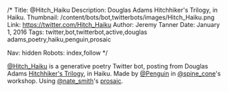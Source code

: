 /*
Title: @Hitch_Haiku
Description: Douglas Adams Hitchhiker's Trilogy, in Haiku.
Thumbnail: /content/bots/bot,twitterbots/images/Hitch_Haiku.png
Link: https://twitter.com/Hitch_Haiku
Author: Jeremy Tanner
Date: January 1, 2016
Tags: twitter,bot,twitterbot,active,douglas adams,poetry,haiku,penguin,prosaic

Nav: hidden
Robots: index,follow
*/

[@Hitch_Haiku](https://twitter.com/Hitch_Haiku) is a generative poetry Twitter bot, posting from Douglas Adams [Hitchhiker's Trilogy](https://en.wikipedia.org/wiki/The_Hitchhiker%27s_Guide_to_the_Galaxy), in Haiku. Made by [@Penguin](https://twitter.com/Penguin) in [@spine_cone](https://twitter.com/spine_cone)'s workshop. Using [@nate_smith](https://twitter.com/nate_smith)'s [prosaic](https://github.com/nathanielksmith/prosaic).